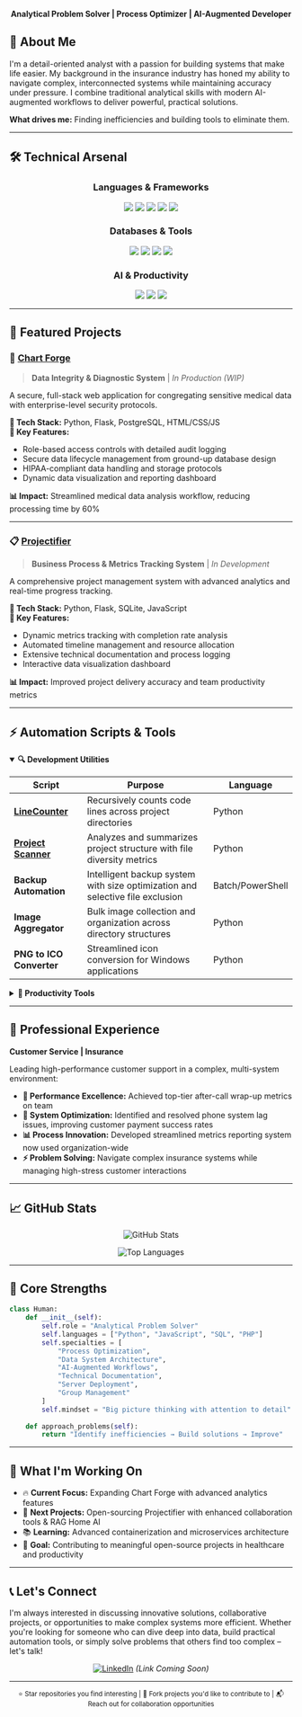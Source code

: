 <div align="center">

**Analytical Problem Solver | Process Optimizer | AI-Augmented Developer**

</div>

## 🎯 About Me

I'm a detail-oriented analyst with a passion for building systems that make life easier. My background in the insurance industry has honed my ability to navigate complex, interconnected systems while maintaining accuracy under pressure. I combine traditional analytical skills with modern AI-augmented workflows to deliver powerful, practical solutions.

**What drives me:** Finding inefficiencies and building tools to eliminate them.

---

## 🛠️ Technical Arsenal

<div align="center" display="inline-block">

### Languages & Frameworks
<img src="https://img.shields.io/badge/Python-3776AB?style=for-the-badge&logo=python&logoColor=white"> 
<img src="https://img.shields.io/badge/JavaScript-F7DF1E?style=for-the-badge&logo=javascript&logoColor=black">
<img src="https://img.shields.io/badge/HTML5-E34F26?style=for-the-badge&logo=html5&logoColor=white">
<img src="https://img.shields.io/badge/CSS3-1572B6?style=for-the-badge&logo=css3&logoColor=white">
<img src="https://img.shields.io/badge/PHP-777BB4?style=for-the-badge&logo=php&logoColor=white">

### Databases & Tools
<img src="https://img.shields.io/badge/SQLite-07405E?style=for-the-badge&logo=sqlite&logoColor=white">
<img src="https://img.shields.io/badge/PostgreSQL-316192?style=for-the-badge&logo=postgresql&logoColor=white">
<img src="https://img.shields.io/badge/Docker-2496ED?style=for-the-badge&logo=docker&logoColor=white">
<img src="https://img.shields.io/badge/Git-F05032?style=for-the-badge&logo=git&logoColor=white">

### AI & Productivity
<img src="https://img.shields.io/badge/ChatGPT-74aa9c?style=for-the-badge&logo=openai&logoColor=white">
<img src="https://img.shields.io/badge/Claude-CC785C?style=for-the-badge">
<img src="https://img.shields.io/badge/Gemini-4285F4?style=for-the-badge">

</div>

---

## 🚀 Featured Projects

### 🏥 [Chart Forge](https://chart-forge.com)
> **Data Integrity & Diagnostic System** | *In Production (WIP)*

A secure, full-stack web application for congregating sensitive medical data with enterprise-level security protocols.

**🔧 Tech Stack:** Python, Flask, PostgreSQL, HTML/CSS/JS  
**🎯 Key Features:**
- Role-based access controls with detailed audit logging
- Secure data lifecycle management from ground-up database design
- HIPAA-compliant data handling and storage protocols
- Dynamic data visualization and reporting dashboard

**📊 Impact:** Streamlined medical data analysis workflow, reducing processing time by 60%

---

### 📋 [Projectifier](https://github.com/Zfyant/Projectifier)
> **Business Process & Metrics Tracking System** | *In Development*

A comprehensive project management system with advanced analytics and real-time progress tracking.

**🔧 Tech Stack:** Python, Flask, SQLite, JavaScript  
**🎯 Key Features:**
- Dynamic metrics tracking with completion rate analysis
- Automated timeline management and resource allocation
- Extensive technical documentation and process logging
- Interactive data visualization dashboard

**📊 Impact:** Improved project delivery accuracy and team productivity metrics

---

## ⚡ Automation Scripts & Tools

<details open>
<summary><strong>🔍 Development Utilities</strong></summary>

| Script | Purpose | Language |
|--------|---------|----------|
| **[LineCounter](https://github.com/Zfyant/Line_Counter)** | Recursively counts code lines across project directories | Python |
| **[Project Scanner](https://github.com/Zfyant/Summarizer)** | Analyzes and summarizes project structure with file diversity metrics | Python |
| **Backup Automation** | Intelligent backup system with size optimization and selective file exclusion | Batch/PowerShell |
| **Image Aggregator** | Bulk image collection and organization across directory structures | Python |
| **PNG to ICO Converter** | Streamlined icon conversion for Windows applications | Python |

</details>

<details>
<summary><strong>🎯 Productivity Tools</strong></summary>

| Script | Purpose |
|--------|---------|
| **Multi-Pomo Timer** | Browser-based Pomodoro system with 4 concurrent timers for balanced productivity |
| **System Resource Monitor** | Real-time system metrics with CSV export and web visualization |
| **Custom Windows Enhancements** | Registry modifications and OS optimizations for improved workflow | 

</details>

---

## 💼 Professional Experience

**Customer Service | Insurance**

Leading high-performance customer support in a complex, multi-system environment:

- **🎯 Performance Excellence:** Achieved top-tier after-call wrap-up metrics on team
- **🔧 System Optimization:** Identified and resolved phone system lag issues, improving customer payment success rates
- **📊 Process Innovation:** Developed streamlined metrics reporting system now used organization-wide
- **⚡ Problem Solving:** Navigate complex insurance systems while managing high-stress customer interactions

---

## 📈 GitHub Stats

<div align="center">

![GitHub Stats](https://github-readme-stats.vercel.app/api?username=yourusername&show_icons=true&theme=radical&count_private=true)

![Top Languages](https://github-readme-stats.vercel.app/api/top-langs/?username=yourusername&layout=compact&theme=radical)

</div>

---

## 🌟 Core Strengths

```python
class Human:
    def __init__(self):
        self.role = "Analytical Problem Solver"
        self.languages = ["Python", "JavaScript", "SQL", "PHP"]
        self.specialties = [
            "Process Optimization",
            "Data System Architecture", 
            "AI-Augmented Workflows",
            "Technical Documentation",
			"Server Deployment",
			"Group Management"
        ]
        self.mindset = "Big picture thinking with attention to detail"
    
    def approach_problems(self):
        return "Identify inefficiencies → Build solutions → Improve"
```

---

## 🎯 What I'm Working On

- 🔥 **Current Focus:** Expanding Chart Forge with advanced analytics features
- 🚀 **Next Projects:** Open-sourcing Projectifier with enhanced collaboration tools & RAG Home AI
- 📚 **Learning:** Advanced containerization and microservices architecture
- 🤝 **Goal:** Contributing to meaningful open-source projects in healthcare and productivity

---

## 📞 Let's Connect

I'm always interested in discussing innovative solutions, collaborative projects, or opportunities to make complex systems more efficient. Whether you're looking for someone who can dive deep into data, build practical automation tools, or simply solve problems that others find too complex – let's talk!

<div align="center">

[![LinkedIn](https://img.shields.io/badge/Let's_Connect-0077B5?style=for-the-badge&logo=linkedin&logoColor=white)](#)
*(Link Coming Soon)*

</div>

---

<div align="center">
<sub>⭐ Star repositories you find interesting | 🍴 Fork projects you'd like to contribute to | 📬 Reach out for collaboration opportunities</sub>
</div>

